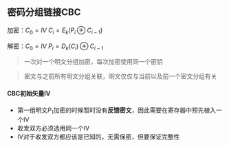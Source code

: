 ## 密码分组链接CBC

加密：$C_0 = IV$
$C_i = E_k(P_i\oplus C_{i-1})$

解密：$C_0 = IV$
$P_i=D_k(C_i)\oplus C_{i-1}$

>一次对一个明文分组加密，每次加密使用同一个密钥

> 密文与之前所有明文分组关联，明文仅仅与当前以及前一个密文分组有关

#### CBC初始矢量IV

- 第一组明文$P_1$加密的时候暂时没有**反馈密文**，因此需要在寄存器中预先植入一个IV
- 收发双方必须选用同一个IV
- IV对于收发双方都应该是已知的，无需保密，但要保证完整性
